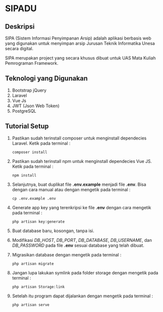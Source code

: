 # SIPADU

## Deskripsi

SIPA (Sistem Informasi Penyimpanan Arsip) adalah aplikasi berbasis web yang digunakan untuk menyimpan arsip Jurusan Teknik Informatika Unesa secara digital.

SIPA merupakan project yang secara khusus dibuat untuk UAS Mata Kuliah Pemrograman Framework.

## Teknologi yang Digunakan

1. Bootstrap jQuery
2. Laravel
3. Vue Js
4. JWT (Json Web Token)
5. PostgreSQL

## Tutorial Setup

1. Pastikan sudah terinstall composer untuk menginstall dependecies Laravel. Ketik pada terminal :
    ```
    composer install
    ```

2. Pastikan sudah terinstall npm untuk menginstall dependecies Vue JS. Ketik pada terminal :
    ```
    npm install
    ```

3. Selanjutnya, buat duplikat file **.env.example** menjadi file **.env**. Bisa dengan cara manual atau dengan mengetik pada terminal :
    ```
    cp .env.example .env
    ```
   
4. Generate app key yang terenkripsi ke file **.env** dengan cara mengetik pada terminal :
    ```
    php artisan key:generate
    ```
   
5. Buat database baru, kosongan, tanpa isi.
   
6. Modifikasi *DB_HOST*, *DB_PORT*, *DB_DATABASE*, *DB_USERNAME*, dan *DB_PASSWORD* pada file **.env** sesuai database yang telah dibuat.
   
7. Migrasikan database dengan mengetik pada terminal :
    ```
    php artisan migrate
    ```
   
8. Jangan lupa lakukan symlink pada folder storage dengan mengetik pada terminal :
    ```
    php artisan Storage:link
    ```
    
9. Setelah itu program dapat dijalankan dengan mengetik pada terminal :
    ```
    php artisan serve
    ```
